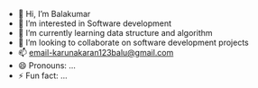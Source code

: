 - 👋 Hi, I’m Balakumar
- 👀 I’m interested in Software development
- 🌱 I’m currently learning data structure and algorithm
- 💞️ I’m looking to collaborate on software development projects
- 📫 email-karunakaran123balu@gmail.com
- 😄 Pronouns: ...
- ⚡ Fun fact: ...

<!---
Balakumar-2003/Balakumar-2003 is a ✨ special ✨ repository because its `README.md` (this file) appears on your GitHub profile.
You can click the Preview link to take a look at your changes.
--->
